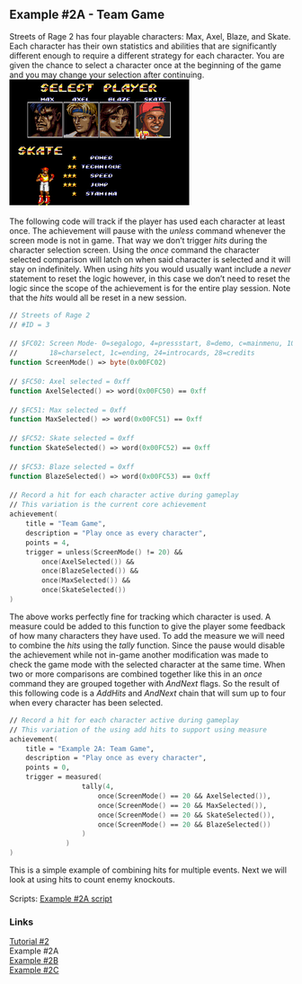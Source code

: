 ## Example #2A - Team Game
Streets of Rage 2 has four playable characters: Max, Axel, Blaze, and Skate. Each character has their own statistics and abilities that are significantly different enough to require a different strategy for each character.  You are given the chance to select a character once at the beginning of the game and you may change your selection after continuing.<br> 
![Character selection screenshot with Skate selected](Skate_Select.png)<br>
<br>
 The following code will track if the player has used each character at least once.  The achievement will pause with the *unless* command whenever the screen mode is not in game.  That way we don’t trigger *hits* during the character selection screen. Using the *once* command the character selected comparison will latch on when said character is selected and it will stay on indefinitely. When using *hits* you would usually want include a *never* statement to reset the logic however, in this case we don’t need to reset the logic since the scope of the achievement is for the entire play session.  Note that the *hits* would all be reset in a new session.
```fsharp
// Streets of Rage 2
// #ID = 3

// $FC02: Screen Mode- 0=segalogo, 4=pressstart, 8=demo, c=mainmenu, 10=options, 14=ingame, 
//        18=charselect, 1c=ending, 24=introcards, 28=credits
function ScreenMode() => byte(0x00FC02)

// $FC50: Axel selected = 0xff
function AxelSelected() => word(0x00FC50) == 0xff

// $FC51: Max selected = 0xff
function MaxSelected() => word(0x00FC51) == 0xff

// $FC52: Skate selected = 0xff
function SkateSelected() => word(0x00FC52) == 0xff

// $FC53: Blaze selected = 0xff
function BlazeSelected() => word(0x00FC53) == 0xff

// Record a hit for each character active during gameplay
// This variation is the current core achievement
achievement(
    title = "Team Game", 
    description = "Play once as every character",
    points = 4,
    trigger = unless(ScreenMode() != 20) &&
        once(AxelSelected()) && 
        once(BlazeSelected()) &&
        once(MaxSelected()) && 
        once(SkateSelected())
)
```
The above works perfectly fine for tracking which character is used.  A measure could be added to this function to give the player some feedback of how many characters they have used. To add the measure we will need to combine the *hits* using the *tally* function.  Since the pause would disable the achievement while not in-game another modification was made to check the game mode with the selected character at the same time.  When two or more comparisons are combined together like this in an *once* command they are grouped together with *AndNext* flags.  So the result of this following code is a *AddHits* and *AndNext* chain that will sum up to four when every character has been selected.
```fsharp
// Record a hit for each character active during gameplay
// This variation of the using add hits to support using measure
achievement(
    title = "Example 2A: Team Game", 
    description = "Play once as every character", 
    points = 0,
    trigger = measured(
                  tally(4,
                      once(ScreenMode() == 20 && AxelSelected()),
                      once(ScreenMode() == 20 && MaxSelected()),
                      once(ScreenMode() == 20 && SkateSelected()),
                      once(ScreenMode() == 20 && BlazeSelected())
                  )
              )
)
```
This is a simple example of combining hits for multiple events. Next we will look at using hits to count enemy knockouts.<br>
<br>
Scripts: [Example #2A script](Example_02A_Streets_of_Rage_2.rascript) <br>
### Links
[Tutorial #2](readme.md) <br>
Example #2A<br>
[Example #2B](Example_2B.md) <br>
[Example #2C](Example_2C.md) <br>